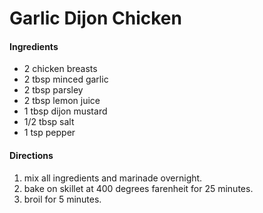 
# Garlic Dijon Chicken

#### Ingredients

 - 2 chicken breasts
 - 2 tbsp minced garlic
 - 2 tbsp parsley
 - 2 tbsp lemon juice
 - 1 tbsp dijon mustard
 - 1/2 tbsp salt
 - 1 tsp pepper

 #### Directions

 1. mix all ingredients and marinade overnight.
 2. bake on skillet at 400 degrees farenheit for 25 minutes.
 3. broil for 5 minutes.